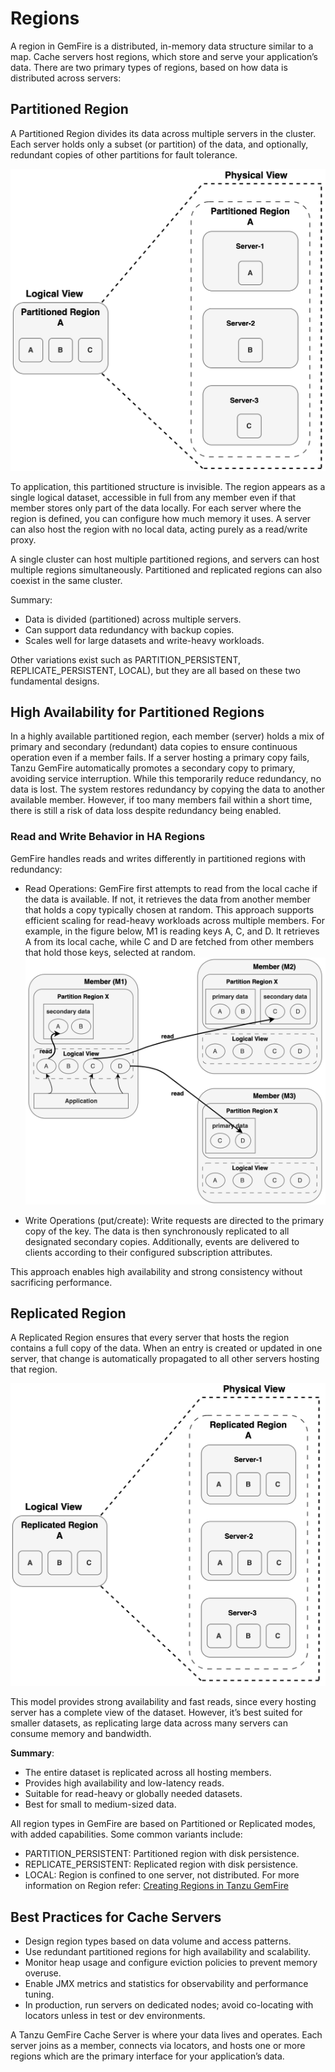 # Regions

A region in GemFire is a distributed, in-memory data structure similar to a map. Cache servers host regions, which store and serve your application’s data.
There are two primary types of regions, based on how data is distributed across servers:

## Partitioned Region

A Partitioned Region divides its data across multiple servers in the cluster. Each server holds only a subset (or partition) of the data, and optionally, redundant copies of other partitions for fault tolerance.

![PR](images/image5.png)

To application, this partitioned structure is invisible. The region appears as a single logical dataset, accessible in full from any member even if that member stores only part of the data locally. For each server where the region is defined, you can configure how much memory it uses. A server can also host the region with no local data, acting purely as a read/write proxy.

A single cluster can host multiple partitioned regions, and servers can host multiple regions simultaneously. Partitioned and replicated regions can also coexist in the same cluster.

Summary:

* Data is divided (partitioned) across multiple servers.
* Can support data redundancy with backup copies.
* Scales well for large datasets and write-heavy workloads.

Other variations exist such as PARTITION\_PERSISTENT, REPLICATE\_PERSISTENT, LOCAL), but they are all based on these two fundamental designs.

## High Availability for Partitioned Regions

In a highly available partitioned region, each member (server) holds a mix of primary and secondary (redundant) data copies to ensure continuous operation even if a member fails. If a server hosting a primary copy fails, Tanzu GemFire automatically promotes a secondary copy to primary, avoiding service interruption. While this temporarily reduce redundancy, no data is lost. The system restores redundancy by copying the data to another available member. However, if too many members fail within a short time, there is still a risk of data loss despite redundancy being enabled.


### Read and Write Behavior in HA Regions

GemFire handles reads and writes differently in partitioned regions with redundancy:

* Read Operations: GemFire first attempts to read from the local cache if the data is available. If not, it retrieves the data from another member that holds a copy typically chosen at random. This approach supports efficient scaling for read-heavy workloads across multiple members.
  For example, in the figure below, M1 is reading keys A, C, and D. It retrieves A from its local cache, while C and D are fetched from other members that hold those keys, selected at random.
  ![HA-PR](images/image4.png)

* Write Operations (put/create): Write requests are directed to the primary copy of the key. The data is then synchronously replicated to all designated secondary copies. Additionally, events are delivered to clients according to their configured subscription attributes.


This approach enables high availability and strong consistency without sacrificing performance.

## Replicated Region

A Replicated Region ensures that every server that hosts the region contains a full copy of the data. When an entry is created or updated in one server, that change is automatically propagated to all other servers hosting that region.

![RR](images/image7.png)

This model provides strong availability and fast reads, since every hosting server has a complete view of the dataset. However, it’s best suited for smaller datasets, as replicating large data across many servers can consume memory and bandwidth.

**Summary**:

* The entire dataset is replicated across all hosting members.
* Provides high availability and low-latency reads.
* Suitable for read-heavy or globally needed datasets.
* Best for small to medium-sized data.

All region types in GemFire are based on Partitioned or Replicated modes, with added capabilities. Some common variants include:

* PARTITION\_PERSISTENT: Partitioned region with disk persistence.
* REPLICATE\_PERSISTENT: Replicated region with disk persistence.
* LOCAL: Region is confined to one server, not distributed.
  For more information on Region refer: [Creating Regions in Tanzu GemFire](#creating-regions-in-tanzu-gemfire)

## Best Practices for Cache Servers

* Design region types based on data volume and access patterns.
* Use redundant partitioned regions for high availability and scalability.
* Monitor heap usage and configure eviction policies to prevent memory overuse.
* Enable JMX metrics and statistics for observability and performance tuning.
* In production, run servers on dedicated nodes; avoid co-locating with locators unless in test or dev environments.

A Tanzu GemFire Cache Server is where your data lives and operates. Each server joins as a member, connects via locators, and hosts one or more regions which are the primary interface for your application’s data.